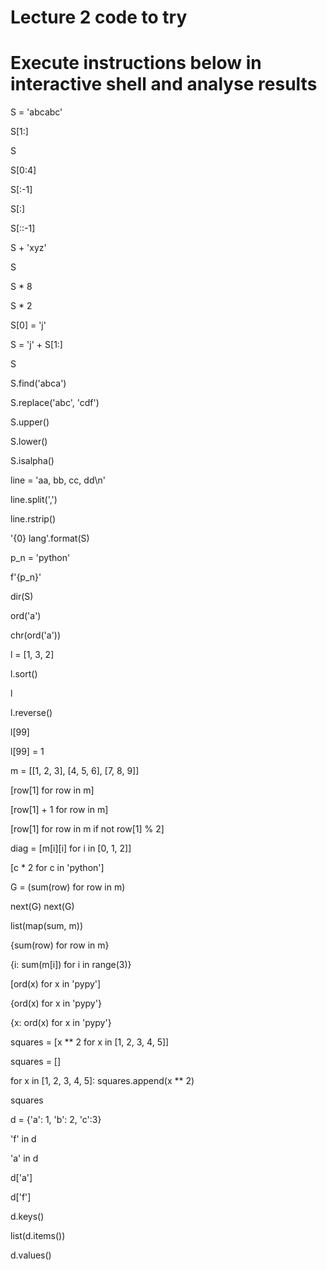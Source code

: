 # Lecture 2 code to try
# Execute instructions below in interactive shell and analyse results


S = 'abcabc'

S[1:]

S

S[0:4]

S[:-1]

S[:]

S[::-1]

S + 'xyz'

S

S * 8

S * 2

S[0] = 'j'

S = 'j' + S[1:]

S

S.find('abca')

S.replace('abc', 'cdf')

S.upper()

S.lower()

S.isalpha()

line = 'aa, bb, cc, dd\n'

line.split(',')

line.rstrip()

'{0} lang'.format(S)

p_n = 'python'

f'{p_n}'

dir(S)

ord('a')

chr(ord('a'))

l = [1, 3, 2]

l.sort()

l

l.reverse()

l[99]

l[99] = 1

m = [[1, 2, 3], [4, 5, 6], [7, 8, 9]]

[row[1] for row in m]

[row[1] + 1 for row in m]

[row[1] for row in m if not row[1] % 2]

diag = [m[i][i] for i in [0, 1, 2]]

[c * 2 for c in 'python']

G = (sum(row) for row in m)

next(G)
next(G)

list(map(sum, m))

{sum(row) for row in m}

{i: sum(m[i]) for i in range(3)}

[ord(x) for x in 'pypy']

{ord(x) for x in 'pypy'}

{x: ord(x) for x in 'pypy'}

squares = [x ** 2 for x in [1, 2, 3, 4, 5]]

squares = []

for x in [1, 2, 3, 4, 5]:
    squares.append(x ** 2)

squares

d = {'a': 1, 'b': 2, 'c':3}

'f' in d

'a' in d

d['a']

d['f']

d.keys()

list(d.items())

d.values()
